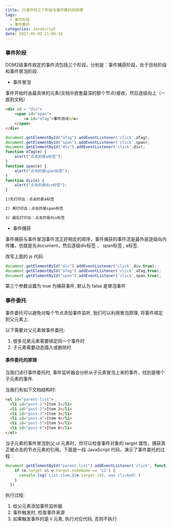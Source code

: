 ```yaml
---
title: JS事件的三个阶段与事件委托的原理
tags:
  - 事件阶段
  - 事件委托
categories: JavaScript
date: 2017-05-02 21:00:18
---
```


### 事件阶段

DOM2级事件规定的事件流包括三个阶段，分别是：事件捕获阶段，处于目标阶段和事件冒泡阶段.

- 事件冒泡

事件开始时由最具体的元素(文档中嵌套最深的那个节点)接收，然后逐级向上（一直到文档）

```html
<div id = "div">
    <span id="span">
        <a id="aTag">事件测试</a>
    </span>
</div>
```

```js
document.getElementById("aTag").addEventListener('click',aTag);
document.getElementById("span").addEventListener('click',span);
document.getElementById("div").addEventListener('click',div);
function aTag(e) {
    alert("点击的是a标签");
}
function span(e) {
    alert("点击的是span标签");
}
function div(e) {
    alert("点击的是div标签");
}
```

```html
1)先打印出：点击的是a标签

2) 再打印出：点击的是span标签

3) 最后打印出：点击的是div标签
```


- 事件捕获

事件捕获与事件冒泡事件流正好相反的顺序，事件捕获的事件流是最外层逐级向内传播，也就是先document，然后逐级div标签 ， span标签 , a标签.

改写上面的 js 代码:

```js
document.getElementById("div").addEventListener('click',div,true);
document.getElementById("aTag").addEventListener('click',aTag,true);
document.getElementById("span").addEventListener('click',span,true);
```

第三个参数设置为 true 为捕获事件, 默认为 false 是冒泡事件


### 事件委托

事件委托可以避免对每个节点添加事件监听, 我们可以利用冒泡原理, 将事件绑定到父元素上.

以下需要对父元素做事件委托:

1. 很多兄弟元素需要绑定同一个事件时
2. 子元素需要动态插入或删除时

#### 事件委托的原理

当我们进行事件委托时, 事件监听器会分析从子元素冒泡上来的事件，找到是哪个子元素的事件.

当我们有如下文档结构时:

```html
<ul id="parent-list">
  <li id="post-1">Item 1</li>
  <li id="post-2">Item 2</li>
  <li id="post-3">Item 3</li>
  <li id="post-4">Item 4</li>
  <li id="post-5">Item 5</li>
  <li id="post-6">Item 6</li>
</ul>
```

当子元素的事件冒泡到父 ul 元素时，你可以检查事件对象的 target 属性，捕获真正被点击的节点元素的引用。下面是一段 JavaScript 代码，演示了事件委托的过程：

```js
document.getElementById("parent-list").addEventListener('click', function (e) {
    if (e.target && e.target.nodeName == 'LI') {
      console.log(`List item,${e.target.id}, was clicked!`)
    }
  })
```

执行过程:

1. 给父元素添加事件监听器
2. 事件触发时, 检查事件来源
3. 如果触发事件的是 li 元素, 执行对应代码, 否则不执行

